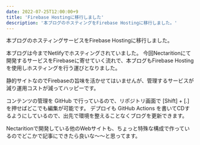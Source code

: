 ```yaml
---
date: 2022-07-25T12:00:00+9
title: 'Firebase Hostingに移行しました'
description: '本ブログのホスティングをFirebase Hostingに移行しました。'
---
```


本ブログのホスティングサービスをFirebase Hostingに移行しました。

<!--more-->

本ブログは今までNetlifyでホスティングされていました。
今回Nectaritionにて開発するサービスをFirebaseに寄せていく流れで、本ブログもFirebase Hostingを使用しホスティングを行う運びとなりました。

静的サイトなのでFirebaseの旨味を活かせてはいませんが、管理するサービスが減り運用コストが減ってハッピーです。

コンテンツの管理を GitHub で行っているので、リポジトリ画面で [Shift] + [.] を押せばどこでも編集が可能です。
デプロイも GitHub Actions を書いてCDするようにしているので、出先で環境を整えることなくブログを更新できます。

Nectaritionで開発している他のWebサイトも、ちょっと特殊な構成で作っているのでどこかで記事にできたら良いな～～と思ってます。

